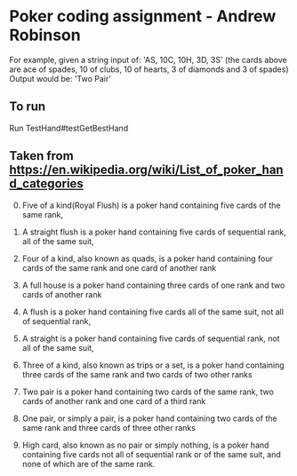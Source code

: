 

Poker coding assignment - Andrew Robinson
===============================================

For example, given a string input of:
'AS, 10C, 10H, 3D, 3S'
(the cards above are ace of spades, 10 of clubs, 10 of hearts, 3 of diamonds and 3 of spades)
Output would be: 'Two Pair'

To run
-------

Run TestHand#testGetBestHand


Taken from https://en.wikipedia.org/wiki/List_of_poker_hand_categories
----------------------------------------------------------------------

 0. Five of a kind(Royal Flush) is a poker hand containing five cards
    of the same rank,

 1. A straight flush is a poker hand containing five cards of
    sequential rank, all of the same suit,

 2. Four of a kind, also known as quads, is a poker hand containing
    four cards of the same rank and one card of another rank

 3. A full house is a poker hand containing three
    cards of one rank and two cards of another rank

 4. A flush is a poker hand containing five cards all of the same suit,
    not all of sequential rank,

 5. A straight is a poker hand containing five cards of sequential
    rank, not all of the same suit,

 6. Three of a kind, also known as trips or a set, is a poker hand
    containing three cards of the same rank and two cards of two other ranks
            
 7. Two pair is a poker hand containing two cards of the same rank, two
    cards of another rank and one card of a third rank

 8. One pair, or simply a pair, is a poker hand containing two cards of
    the same rank and three cards of three other ranks

 9. High card, also known as no pair or simply nothing, is a poker hand
    containing five cards not all of sequential rank or of the same suit,
    and none of which are of the same rank.
